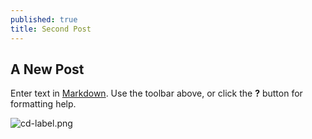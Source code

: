 ```yaml
---
published: true
title: Second Post
---
```

## A New Post

Enter text in [Markdown](http://daringfireball.net/projects/markdown/). Use the toolbar above, or click the **?** button for formatting help.

![cd-label.png]({{site.baseurl}}/static/images/cd-label.png)
